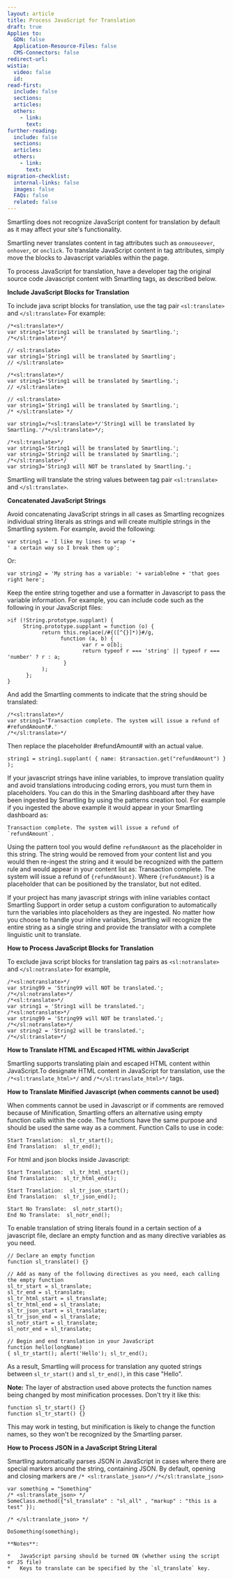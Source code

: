 ```yaml
---
layout: article
title: Process JavaScript for Translation
draft: true
Applies to:
  GDN: false
  Application-Resource-Files: false
  CMS-Connectors: false
redirect-url:
wistia:
  video: false
  id:
read-first:
  include: false
  sections:
  articles:
  others:
    - link:
      text:
further-reading:
  include: false
  sections:
  articles:
  others:
    - link:
      text:
migration-checklist:
  internal-links: false
  images: false
  FAQs: false
  related: false
---
```

Smartling does not recognize JavaScript content for translation by default as it may affect your site's functionality.  

Smartling never translates content in tag attributes such as `onmouseover`, `onhover`, or `onclick`. To translate JavaScript content in tag attributes, simply move the blocks to Javascript variables within the page.  

To process JavaScript for translation, have a developer tag the original source code Javascript content with Smartling tags, as described below.

**Include JavaScript Blocks for Translation**

To include java script blocks for translation, use the tag pair `<sl:translate>` and `</sl:translate>` For example:  

~~~
/*<sl:translate>*/  
var string1='String1 will be translated by Smartling.';  
/*</sl:translate>*/  

// <sl:translate>  
var string1='String1 will be translated by Smartling';  
// </sl:translate>  

/*<sl:translate>*/  
var string1='String1 will be translated by Smartling.';  
// </sl:translate>  

// <sl:translate>  
var string1='String1 will be translated by Smartling.';  
/* </sl:translate> */  

var string1=/*<sl:translate>*/'String1 will be translated by Smartling.'/*</sl:translate>*/;  

/*<sl:translate>*/  
var string1='String1 will be translated by Smartling.';  
var string2='String2 will be translated by Smartling.';  
/*</sl:translate>*/   
var string3='String3 will NOT be translated by Smartling.';  
~~~

Smartling will translate the string values between tag pair `<sl:translate>` and `</sl:translate>`.  

**Concatenated JavaScript Strings**

Avoid concatenating JavaScript strings in all cases as Smartling recognizes individual string literals as strings and will create multiple strings in the Smartling system. For example, avoid the following:

~~~
var string1 = 'I like my lines to wrap '+  
' a certain way so I break them up';
~~~

Or:

~~~
var string2 = 'My string has a variable: '+ variableOne + 'that goes right here';
~~~

Keep the entire string together and use a formatter in Javascript to pass the variable information. For example, you can include code such as the following in your JavaScript files:

~~~
>if (!String.prototype.supplant) {  
     String.prototype.supplant = function (o) {  
           return this.replace(/#{([^{}]*)}#/g,  
                 function (a, b) {   
                        var r = o[b];   
                        return typeof r === 'string' || typeof r === 'number' ? r : a;   
                  }   
           );   
      };   
}
~~~

And add the Smartling comments to indicate that the string should be translated:

~~~
/*<sl:translate>*/  
var string1='Transaction complete. The system will issue a refund of #refundAmount#.'  
/*</sl:translate>*/
~~~

Then replace the placeholder #refundAmount# with an actual value.

~~~
string1 = string1.supplant( { name: $transaction.get("refundAmount") } );
~~~

If your javascript strings have inline variables, to improve translation quality and avoid translations introducing coding errors, you must turn them in placeholders. You can do this in the Smarling dashboard after they have been ingested by Smartling by using the patterns creation tool. For example if you ingested the above example it would appear in your Smartling dashboard as:

~~~
Transaction complete. The system will issue a refund of `refundAmount`.
~~~

Using the pattern tool you would define `refundAmount` as the placeholder in this string. The string would be removed from your content list and you would then re-ingest the string and it would be recognized with the pattern rule and would appear in your content list as:
Transaction complete. The system will issue a refund of `{refundAmount}`. Where `{refundAmount}` is a placeholder that can be positioned by the translator, but not edited.

If your project has many javascript strings with inline variables contact Smartling Support in order setup a custom configuration to automatically turn the variables into placeholders as they are ingested. No matter how you choose to handle your inline variables, Smartling will recognize the entire string as a single string and provide the translator with a complete linguistic unit to translate.

**How to Process JavaScript Blocks for Translation**

To exclude java script blocks for translation tag pairs as `<sl:notranslate>` and `</sl:notranslate>` for example,

~~~
/*<sl:notranslate>*/  
var string99 = 'String99 will NOT be translated.';  
/*</sl:notranslate>*/  
/*<sl:translate>*/  
var string1 = 'String1 will be translated.';  
/*<sl:notranslate>*/  
var string99 = 'String99 will NOT be translated.';  
/*</sl:notranslate>*/  
var string2 = 'String2 will be translated.';  
/*</sl:translate>*/
~~~

**How to Translate HTML and Escaped HTML within JavaScript**

Smartling supports translating plain and escaped HTML content within JavaScript.To designate HTML content in JavaScript for translation, use the `/*<sl:translate_html>*/` and `/*</sl:translate_html>*/` tags.

**How to Translate Minified Javascript (when comments cannot be used)**

When comments cannot be used in Javascript or if comments are removed because of Minification, Smartling offers an alternative using empty function calls within the code. The functions have the same purpose and should be used the same way as a comment. Function Calls to use in code:

~~~
Start Translation:  sl_tr_start();  
End Translation:  sl_tr_end();
~~~

For html and json blocks inside Javascript:

~~~
Start Translation:  sl_tr_html_start();  
End Translation:  sl_tr_html_end();

Start Translation:  sl_tr_json_start();  
End Translation:  sl_tr_json_end();

Start No Translate:  sl_notr_start();  
End No Translate:  sl_notr_end();
~~~

To enable translation of string literals found in a certain section of a javascript file, declare an empty function and as many directive variables as you need.

~~~
// Declare an empty function  
function sl_translate() {}  

// Add as many of the following directives as you need, each calling the empty function  
sl_tr_start = sl_translate;  
sl_tr_end = sl_translate;  
sl_tr_html_start = sl_translate;  
sl_tr_html_end = sl_translate;  
sl_tr_json_start = sl_translate;  
sl_tr_json_end = sl_translate;  
sl_notr_start = sl_translate;  
sl_notr_end = sl_translate;  

// Begin and end translation in your JavaScript   
function hello(longName)  
{ sl_tr_start(); alert('Hello'); sl_tr_end();
~~~

As a result, Smartling will process for translation any quoted strings between `sl_tr_start()` and `sl_tr_end()`, in this case "Hello".

**Note:** The layer of abstraction used above protects the function names being changed by most minification processes. Don't try it like this:

~~~
function sl_tr_start() {}  
function sl_tr_start() {}
~~~

This may work in testing, but minification is likely to change the function names, so they won't be recognized by the Smartling parser.

**How to Process JSON in a JavaScript String Literal**

Smartling automatically parses JSON in JavaScript in cases where there are special markers around the string, containing JSON. By default, opening and closing markers are `/* <sl:translate_json>*/` `/*</sl:translate_json>`

~~~
var something = "Something"
/* <sl:translate_json> */
SomeClass.method({"sl_translate" : "sl_all" , "markup" : "this is a test" });

/* </sl:translate_json> */

DoSomething(something);

**Notes**:

*   JavaScript parsing should be turned ON (whether using the script or JS file)
*   Keys to translate can be specified by the `sl_translate` key.
